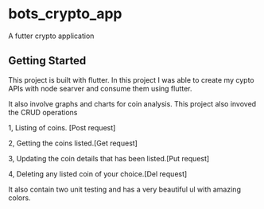 # bots_crypto_app

A futter crypto application

## Getting Started

This project is built with flutter. In this project I was able to create my cypto APIs with node searver and consume them using flutter.

It also involve graphs and charts for coin analysis. This project also invoved the CRUD operations 

1, Listing of coins. [Post request]

2, Getting the coins listed.[Get request]

3, Updating the coin details that has been listed.[Put request]

4, Deleting any listed coin of your choice.[Del request]

It also contain two unit testing and has a very beautiful ul with amazing colors.

